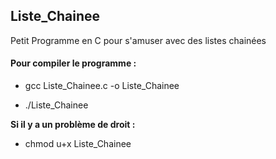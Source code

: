 ## Liste_Chainee
Petit Programme en C pour s'amuser avec des listes chainées

#### Pour compiler le programme : 

- gcc Liste_Chainee.c -o Liste_Chainee

- ./Liste_Chainee

**Si il y a un problème de droit :**
- chmod u+x Liste_Chainee 
